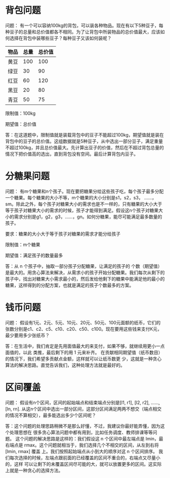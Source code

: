 # 背包问题

问题： 有一个可以容纳100kg的背包，可以装各种物品。现在有以下5种豆子，每种豆子的总量和总价值都各不相同。为了让背包中所装物品的总价值最大，应该如何选择在背包中装哪些豆子？每种豆子又该如何装呢？

| 物品 | 总量 | 总价值 |
| ---- | ---- | ------ |
| 黄豆 | 100  | 100    |
| 绿豆 | 30   | 90     |
| 红豆 | 60   | 120    |
| 黑豆 | 20   | 80     |
| 青豆 | 50   | 75     |



限制值：100kg

期望值：总价值

答：在这道题中，限制值就是装载背包中的豆子不能超过100kg，期望值就是装在背包中的豆子的总价值。这组数据就是5种豆子，从中选出一部分豆子，满足重量不超过100kg，并且总价值最大。先计算出豆子的价值，然后在不超过背包总量的情况下把价值高的选出，直到背包没有空间。最后计算背包内豆子。



# 分糖果问题

问题： 有m个糖果和n个孩子。现在要把糖果分给这些孩子吃，每个孩子最多分配一个糖果。每个糖果的大小不等，m个糖果的大小分别是s1，s2，s3， ……，sm。除此之外，每个孩子对糖果大小的需求也是不一样的，只有糖果的大小大于等于孩子对糖果大小的需求的时候，孩子才能得到满足。假设这n个孩子对糖果大小的需求分别是g1，g2，g3，……，gn。如何分糖果，能尽可能满足最多数量的孩子。



要求：糖果的大小大于等于孩子对糖果的需求才能分给孩子

限制值：m个糖果

期望值：满足孩子的数量最多

答：从 n 个孩子中，抽取一部分孩子分配糖果，让满足的孩子的 个数（期望值）是最大的。用贪心算法来解决，从需求小的孩子开始分配糖果。我们每次从剩下的孩子中，找出对糖果大小需求最小的，然后发给他剩下的糖果中能满足他的最小的糖果，这样得到的分配方案，也就是满足的孩子个数最多的方案。



# 钱币问题

问题： 假设有1元、2元、5元、10元、20元、50元、100元面额的纸币，它们的张数分别是c1、c2、c5、c10、c20、c50、c100。现在要用这些钱来支付K元，最少要用多少张纸币？



答：在生活中，我们肯定是先用面值最大的来支付，如果不够，就继续用更小一点面值的，以此 类推，最后剩下的用 1 元来补齐。
在贡献相同期望值（纸币数目）的情况下，我们希望多贡献点金额，这样就可以让纸币数更 少，这就是一种贪心算法的解决思路。直觉告诉我们，这种处理方法就是最好的。



# 区间覆盖

问题： 假设有n个区间，区间的起始端点和结束端点分别是[l1, r1], [l2, r2], ……, [ln, rn]. 从这n个区间中选出一部分区间，这部分区间满足两两不想交（端点相交的情况不算相交），最多能选出多少个区间呢？



答：这个问题的处理思路稍微不是那么好懂，不过，我建议你最好能弄懂，因为这个处理思想在 很多贪心算法问题中都有用到，比如任务调度、教师排课等等问题。 这个问题的解决思路是这样的：我们假设这 n 个区间中最左端点是 lmin，最右端点是 rmax。这个问题就相当于，我们选择几个不相交的区间，从左到右将 [lmin, rmax] 覆盖 上。我们按照起始端点从小到大的顺序对这 n 个区间排序。
我们每次选择的时候，左端点跟前面的已经覆盖的区间不重合的，右端点又尽量小的，这样 可以让剩下的未覆盖区间尽可能的大，就可以放置更多的区间。这实际上就是一种贪心的选择方法。




